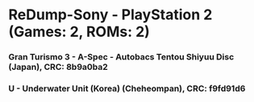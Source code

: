 # ReDump-Sony - PlayStation 2 (Games: 2, ROMs: 2)
### Gran Turismo 3 - A-Spec - Autobacs Tentou Shiyuu Disc (Japan), CRC: 8b9a0ba2
### U - Underwater Unit (Korea) (Cheheompan), CRC: f9fd91d6
